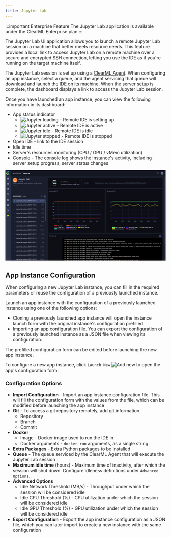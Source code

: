 ```yaml
---
title: Jupyter Lab
---
```


:::important Enterprise Feature
The Jupyter Lab application is available under the ClearML Enterprise plan
:::

The Jupyter Lab UI application allows you to launch a remote Jupyter Lab session on a machine that better meets resource needs. 
This feature provides a local link to access Jupyter Lab on a remote machine over a secure and encrypted SSH connection,
letting you use the IDE as if you're running on the target machine itself.

The Jupyter Lab session is set up using a [ClearML Agent](../../clearml_agent.md). When configuring an app instance, 
select a queue, and the agent servicing that queue will download and launch the IDE on its machine. When the server 
setup is complete, the dashboard displays a link to access the Jupyter Lab session.  

Once you have launched an app instance, you can view the following information in its dashboard: 
* App status indicator
    * <img src="/docs/latest/icons/ico-jupyter-lab-loading.svg" alt="Jupyter loading" className="icon size-md" /> - Remote IDE is setting up 
    * <img src="/docs/latest/icons/ico-jupyter-lab-active.svg" alt="Jupyter active" className="icon size-md" /> - Remote IDE is active
    * <img src="/docs/latest/icons/ico-jupyter-lab-idle.svg" alt="Jupyter idle" className="icon size-md" /> - Remote IDE is idle  
    * <img src="/docs/latest/icons/ico-jupyter-lab-stopped.svg" alt="Jupyter stopped" className="icon size-md" /> - Remote IDE is stopped
* Open IDE - link to the IDE session
* Idle time
* Server's resources monitoring (CPU / GPU / vMem utilization)
* Console - The console log shows the instance's activity, including server setup progress, server status changes

![Jupyter Lab Dashboard](../../img/apps_jupyter_lab.png)

## App Instance Configuration
When configuring a new Jupyter Lab instance, you can fill in the required parameters or reuse the configuration of 
a previously launched instance.  

Launch an app instance with the configuration of a previously launched instance using one of the following options:
* Cloning a previously launched app instance will open the instance launch form with the original instance's 
configuration prefilled.
* Importing an app configuration file. You can export the configuration of a previously launched instance as a JSON file 
when viewing its configuration.

The prefilled configuration form can be edited before launching the new app instance.

To  configure a new app instance, click `Launch New` <img src="/docs/latest/icons/ico-add.svg" alt="Add new" className="icon size-md space-sm" /> 
to open the app's configuration form.

### Configuration Options

* **Import Configuration** - Import an app instance configuration file. This will fill the configuration form with the 
  values from the file, which can be modified before launching the app instance
* **Git** - To access a git repository remotely, add git information. 
  * Repository
  * Branch
  * Commit
* **Docker**
  * Image - Docker image used to run the IDE in
  * Docker arguments - `docker run` arguments, as a single string
* **Extra Packages** - Extra Python packages to be installed
* **Queue** - The queue serviced by the ClearML Agent that will execute the Jupyter Lab session
* **Maximum idle time** (hours) - Maximum time of inactivity, after which the session will shut down. Configure idleness 
  definitions under `Advanced Options`.  
* **Advanced Options**
  * Idle Network Threshold (MB/s) - Throughput under which the session will be considered idle
  * Idle CPU Threshold (%) - CPU utilization under which the session will be considered idle
  * Idle GPU Threshold (%) - GPU utilization under which the session will be considered idle
* **Export Configuration** - Export the app instance configuration as a JSON file, which you can later import to create 
  a new instance with the same configuration


